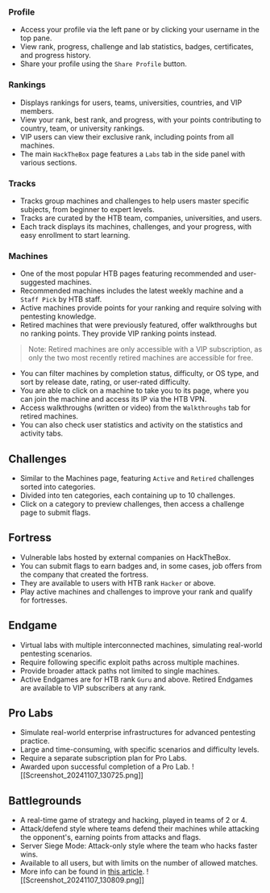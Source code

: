 ### Profile
- Access your profile via the left pane or by clicking your username in the top pane.
- View rank, progress, challenge and lab statistics, badges, certificates, and progress history.
- Share your profile using the `Share Profile` button.

### Rankings
- Displays rankings for users, teams, universities, countries, and VIP members.
- View your rank, best rank, and progress, with your points contributing to country, team, or university rankings.
- VIP users can view their exclusive rank, including points from all machines.
- The main `HackTheBox` page features a `Labs` tab in the side panel with various sections.

### Tracks
- Tracks group machines and challenges to help users master specific subjects, from beginner to expert levels.
- Tracks are curated by the HTB team, companies, universities, and users.
- Each track displays its machines, challenges, and your progress, with easy enrollment to start learning.

### Machines
- One of the most popular HTB pages featuring recommended and user-suggested machines.
- Recommended machines includes the latest weekly machine and a `Staff Pick` by HTB staff.
- Active machines provide points for your ranking and require solving with pentesting knowledge.
- Retired machines that were previously featured, offer walkthroughs but no ranking points. They provide VIP ranking points instead.

> Note: Retired machines are only accessible with a VIP subscription, as only the two most recently retired machines are accessible for free.

- You can filter machines by completion status, difficulty, or OS type, and sort by release date, rating, or user-rated difficulty.
- You are able to click on a machine to take you to its page, where you can join the machine and access its IP via the HTB VPN.
- Access walkthroughs (written or video) from the `Walkthroughs` tab for retired machines.
- You can also check user statistics and activity on the statistics and activity tabs.

## Challenges
- Similar to the Machines page, featuring `Active` and `Retired` challenges sorted into categories.
- Divided into ten categories, each containing up to 10 challenges.
- Click on a category to preview challenges, then access a challenge page to submit flags.

## Fortress
- Vulnerable labs hosted by external companies on HackTheBox.
- You can submit flags to earn badges and, in some cases, job offers from the company that created the fortress.
- They are available to users with HTB rank `Hacker` or above.
- Play active machines and challenges to improve your rank and qualify for fortresses.

## Endgame
- Virtual labs with multiple interconnected machines, simulating real-world pentesting scenarios.
- Require following specific exploit paths across multiple machines.
- Provide broader attack paths not limited to single machines.
- Active Endgames are for HTB rank `Guru` and above. Retired Endgames are available to VIP subscribers at any rank.

## Pro Labs
- Simulate real-world enterprise infrastructures for advanced pentesting practice.
- Large and time-consuming, with specific scenarios and difficulty levels.
- Require a separate subscription plan for Pro Labs.
- Awarded upon successful completion of a Pro Lab.
![[Screenshot_20241107_130725.png]]

## Battlegrounds
- A real-time game of strategy and hacking, played in teams of 2 or 4.
- Attack/defend style where teams defend their machines while attacking the opponent's, earning points from attacks and flags.
- Server Siege Mode: Attack-only style where the team who hacks faster wins.
- Available to all users, but with limits on the number of allowed matches.
- More info can be found in [this article](https://help.hackthebox.com/en/articles/5185620-gs-how-to-play-battlegrounds).
![[Screenshot_20241107_130809.png]]